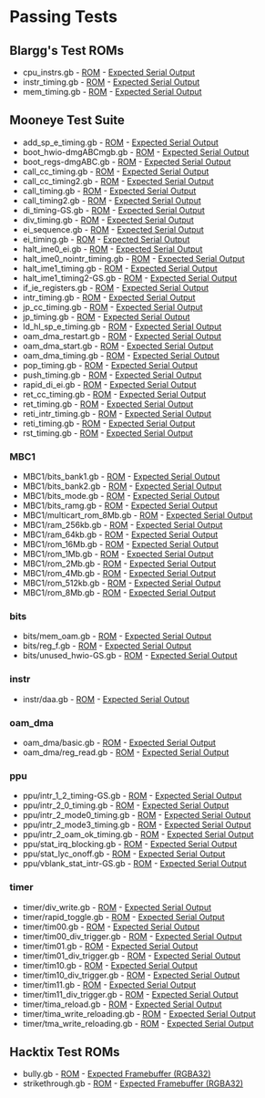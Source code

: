 # Passing Tests

## Blargg's Test ROMs

* cpu_instrs.gb - [ROM](./test-roms/blargg/serial-roms/cpu_instrs.gb) - [Expected Serial Output](./meowgb-tests/expected_output/serial/blargg/cpu_instrs.bin)
* instr_timing.gb - [ROM](./test-roms/blargg/serial-roms/instr_timing.gb) - [Expected Serial Output](./meowgb-tests/expected_output/serial/blargg/instr_timing.bin)
* mem_timing.gb - [ROM](./test-roms/blargg/serial-roms/mem_timing.gb) - [Expected Serial Output](./meowgb-tests/expected_output/serial/blargg/mem_timing.bin)

## Mooneye Test Suite

* add_sp_e_timing.gb - [ROM](./test-roms/mooneye-test-suite/serial-roms/add_sp_e_timing.gb) - [Expected Serial Output](./meowgb-tests/expected_output/serial/mooneye-test-suite/add_sp_e_timing.bin)
* boot_hwio-dmgABCmgb.gb - [ROM](./test-roms/mooneye-test-suite/serial-roms/boot_hwio-dmgABCmgb.gb) - [Expected Serial Output](./meowgb-tests/expected_output/serial/mooneye-test-suite/boot_hwio-dmgABCmgb.bin)
* boot_regs-dmgABC.gb - [ROM](./test-roms/mooneye-test-suite/serial-roms/boot_regs-dmgABC.gb) - [Expected Serial Output](./meowgb-tests/expected_output/serial/mooneye-test-suite/boot_regs-dmgABC.bin)
* call_cc_timing.gb - [ROM](./test-roms/mooneye-test-suite/serial-roms/call_cc_timing.gb) - [Expected Serial Output](./meowgb-tests/expected_output/serial/mooneye-test-suite/call_cc_timing.bin)
* call_cc_timing2.gb - [ROM](./test-roms/mooneye-test-suite/serial-roms/call_cc_timing2.gb) - [Expected Serial Output](./meowgb-tests/expected_output/serial/mooneye-test-suite/call_cc_timing2.bin)
* call_timing.gb - [ROM](./test-roms/mooneye-test-suite/serial-roms/call_timing.gb) - [Expected Serial Output](./meowgb-tests/expected_output/serial/mooneye-test-suite/call_timing.bin)
* call_timing2.gb - [ROM](./test-roms/mooneye-test-suite/serial-roms/call_timing2.gb) - [Expected Serial Output](./meowgb-tests/expected_output/serial/mooneye-test-suite/call_timing2.bin)
* di_timing-GS.gb - [ROM](./test-roms/mooneye-test-suite/serial-roms/di_timing-GS.gb) - [Expected Serial Output](./meowgb-tests/expected_output/serial/mooneye-test-suite/di_timing-GS.bin)
* div_timing.gb - [ROM](./test-roms/mooneye-test-suite/serial-roms/div_timing.gb) - [Expected Serial Output](./meowgb-tests/expected_output/serial/mooneye-test-suite/div_timing.bin)
* ei_sequence.gb - [ROM](./test-roms/mooneye-test-suite/serial-roms/ei_sequence.gb) - [Expected Serial Output](./meowgb-tests/expected_output/serial/mooneye-test-suite/ei_sequence.bin)
* ei_timing.gb - [ROM](./test-roms/mooneye-test-suite/serial-roms/ei_timing.gb) - [Expected Serial Output](./meowgb-tests/expected_output/serial/mooneye-test-suite/ei_timing.bin)
* halt_ime0_ei.gb - [ROM](./test-roms/mooneye-test-suite/serial-roms/halt_ime0_ei.gb) - [Expected Serial Output](./meowgb-tests/expected_output/serial/mooneye-test-suite/halt_ime0_ei.bin)
* halt_ime0_nointr_timing.gb - [ROM](./test-roms/mooneye-test-suite/serial-roms/halt_ime0_nointr_timing.gb) - [Expected Serial Output](./meowgb-tests/expected_output/serial/mooneye-test-suite/halt_ime0_nointr_timing.bin)
* halt_ime1_timing.gb - [ROM](./test-roms/mooneye-test-suite/serial-roms/halt_ime1_timing.gb) - [Expected Serial Output](./meowgb-tests/expected_output/serial/mooneye-test-suite/halt_ime1_timing.bin)
* halt_ime1_timing2-GS.gb - [ROM](./test-roms/mooneye-test-suite/serial-roms/halt_ime1_timing2-GS.gb) - [Expected Serial Output](./meowgb-tests/expected_output/serial/mooneye-test-suite/halt_ime1_timing2-GS.bin)
* if_ie_registers.gb - [ROM](./test-roms/mooneye-test-suite/serial-roms/if_ie_registers.gb) - [Expected Serial Output](./meowgb-tests/expected_output/serial/mooneye-test-suite/if_ie_registers.bin)
* intr_timing.gb - [ROM](./test-roms/mooneye-test-suite/serial-roms/intr_timing.gb) - [Expected Serial Output](./meowgb-tests/expected_output/serial/mooneye-test-suite/intr_timing.bin)
* jp_cc_timing.gb - [ROM](./test-roms/mooneye-test-suite/serial-roms/jp_cc_timing.gb) - [Expected Serial Output](./meowgb-tests/expected_output/serial/mooneye-test-suite/jp_cc_timing.bin)
* jp_timing.gb - [ROM](./test-roms/mooneye-test-suite/serial-roms/jp_timing.gb) - [Expected Serial Output](./meowgb-tests/expected_output/serial/mooneye-test-suite/jp_timing.bin)
* ld_hl_sp_e_timing.gb - [ROM](./test-roms/mooneye-test-suite/serial-roms/ld_hl_sp_e_timing.gb) - [Expected Serial Output](./meowgb-tests/expected_output/serial/mooneye-test-suite/ld_hl_sp_e_timing.bin)
* oam_dma_restart.gb - [ROM](./test-roms/mooneye-test-suite/serial-roms/oam_dma_restart.gb) - [Expected Serial Output](./meowgb-tests/expected_output/serial/mooneye-test-suite/oam_dma_restart.bin)
* oam_dma_start.gb - [ROM](./test-roms/mooneye-test-suite/serial-roms/oam_dma_start.gb) - [Expected Serial Output](./meowgb-tests/expected_output/serial/mooneye-test-suite/oam_dma_start.bin)
* oam_dma_timing.gb - [ROM](./test-roms/mooneye-test-suite/serial-roms/oam_dma_timing.gb) - [Expected Serial Output](./meowgb-tests/expected_output/serial/mooneye-test-suite/oam_dma_timing.bin)
* pop_timing.gb - [ROM](./test-roms/mooneye-test-suite/serial-roms/pop_timing.gb) - [Expected Serial Output](./meowgb-tests/expected_output/serial/mooneye-test-suite/pop_timing.bin)
* push_timing.gb - [ROM](./test-roms/mooneye-test-suite/serial-roms/push_timing.gb) - [Expected Serial Output](./meowgb-tests/expected_output/serial/mooneye-test-suite/push_timing.bin)
* rapid_di_ei.gb - [ROM](./test-roms/mooneye-test-suite/serial-roms/rapid_di_ei.gb) - [Expected Serial Output](./meowgb-tests/expected_output/serial/mooneye-test-suite/rapid_di_ei.bin)
* ret_cc_timing.gb - [ROM](./test-roms/mooneye-test-suite/serial-roms/ret_cc_timing.gb) - [Expected Serial Output](./meowgb-tests/expected_output/serial/mooneye-test-suite/ret_cc_timing.bin)
* ret_timing.gb - [ROM](./test-roms/mooneye-test-suite/serial-roms/ret_timing.gb) - [Expected Serial Output](./meowgb-tests/expected_output/serial/mooneye-test-suite/ret_timing.bin)
* reti_intr_timing.gb - [ROM](./test-roms/mooneye-test-suite/serial-roms/reti_intr_timing.gb) - [Expected Serial Output](./meowgb-tests/expected_output/serial/mooneye-test-suite/reti_intr_timing.bin)
* reti_timing.gb - [ROM](./test-roms/mooneye-test-suite/serial-roms/reti_timing.gb) - [Expected Serial Output](./meowgb-tests/expected_output/serial/mooneye-test-suite/reti_timing.bin)
* rst_timing.gb - [ROM](./test-roms/mooneye-test-suite/serial-roms/rst_timing.gb) - [Expected Serial Output](./meowgb-tests/expected_output/serial/mooneye-test-suite/rst_timing.bin)

### MBC1

* MBC1/bits_bank1.gb - [ROM](./test-roms/mooneye-test-suite/serial-roms/MBC1/bits_bank1.gb) - [Expected Serial Output](./meowgb-tests/expected_output/serial/mooneye-test-suite/MBC1/bits_bank1.bin)
* MBC1/bits_bank2.gb - [ROM](./test-roms/mooneye-test-suite/serial-roms/MBC1/bits_bank2.gb) - [Expected Serial Output](./meowgb-tests/expected_output/serial/mooneye-test-suite/MBC1/bits_bank2.bin)
* MBC1/bits_mode.gb - [ROM](./test-roms/mooneye-test-suite/serial-roms/MBC1/bits_mode.gb) - [Expected Serial Output](./meowgb-tests/expected_output/serial/mooneye-test-suite/MBC1/bits_mode.bin)
* MBC1/bits_ramg.gb - [ROM](./test-roms/mooneye-test-suite/serial-roms/MBC1/bits_ramg.gb) - [Expected Serial Output](./meowgb-tests/expected_output/serial/mooneye-test-suite/MBC1/bits_ramg.bin)
* MBC1/multicart_rom_8Mb.gb - [ROM](./test-roms/mooneye-test-suite/serial-roms/MBC1/multicart_rom_8Mb.gb) - [Expected Serial Output](./meowgb-tests/expected_output/serial/mooneye-test-suite/MBC1/multicart_rom_8Mb.bin)
* MBC1/ram_256kb.gb - [ROM](./test-roms/mooneye-test-suite/serial-roms/MBC1/ram_256kb.gb) - [Expected Serial Output](./meowgb-tests/expected_output/serial/mooneye-test-suite/MBC1/ram_256kb.bin)
* MBC1/ram_64kb.gb - [ROM](./test-roms/mooneye-test-suite/serial-roms/MBC1/ram_64kb.gb) - [Expected Serial Output](./meowgb-tests/expected_output/serial/mooneye-test-suite/MBC1/ram_64kb.bin)
* MBC1/rom_16Mb.gb - [ROM](./test-roms/mooneye-test-suite/serial-roms/MBC1/rom_16Mb.gb) - [Expected Serial Output](./meowgb-tests/expected_output/serial/mooneye-test-suite/MBC1/rom_16Mb.bin)
* MBC1/rom_1Mb.gb - [ROM](./test-roms/mooneye-test-suite/serial-roms/MBC1/rom_1Mb.gb) - [Expected Serial Output](./meowgb-tests/expected_output/serial/mooneye-test-suite/MBC1/rom_1Mb.bin)
* MBC1/rom_2Mb.gb - [ROM](./test-roms/mooneye-test-suite/serial-roms/MBC1/rom_2Mb.gb) - [Expected Serial Output](./meowgb-tests/expected_output/serial/mooneye-test-suite/MBC1/rom_2Mb.bin)
* MBC1/rom_4Mb.gb - [ROM](./test-roms/mooneye-test-suite/serial-roms/MBC1/rom_4Mb.gb) - [Expected Serial Output](./meowgb-tests/expected_output/serial/mooneye-test-suite/MBC1/rom_4Mb.bin)
* MBC1/rom_512kb.gb - [ROM](./test-roms/mooneye-test-suite/serial-roms/MBC1/rom_512kb.gb) - [Expected Serial Output](./meowgb-tests/expected_output/serial/mooneye-test-suite/MBC1/rom_512kb.bin)
* MBC1/rom_8Mb.gb - [ROM](./test-roms/mooneye-test-suite/serial-roms/MBC1/rom_8Mb.gb) - [Expected Serial Output](./meowgb-tests/expected_output/serial/mooneye-test-suite/MBC1/rom_8Mb.bin)

### bits

* bits/mem_oam.gb - [ROM](./test-roms/mooneye-test-suite/serial-roms/bits/mem_oam.gb) - [Expected Serial Output](./meowgb-tests/expected_output/serial/mooneye-test-suite/bits/mem_oam.bin)
* bits/reg_f.gb - [ROM](./test-roms/mooneye-test-suite/serial-roms/bits/reg_f.gb) - [Expected Serial Output](./meowgb-tests/expected_output/serial/mooneye-test-suite/bits/reg_f.bin)
* bits/unused_hwio-GS.gb - [ROM](./test-roms/mooneye-test-suite/serial-roms/bits/unused_hwio-GS.gb) - [Expected Serial Output](./meowgb-tests/expected_output/serial/mooneye-test-suite/bits/unused_hwio-GS.bin)

### instr

* instr/daa.gb - [ROM](./test-roms/mooneye-test-suite/serial-roms/instr/daa.gb) - [Expected Serial Output](./meowgb-tests/expected_output/serial/mooneye-test-suite/instr/daa.bin)

### oam_dma

* oam_dma/basic.gb - [ROM](./test-roms/mooneye-test-suite/serial-roms/oam_dma/basic.gb) - [Expected Serial Output](./meowgb-tests/expected_output/serial/mooneye-test-suite/oam_dma/basic.bin)
* oam_dma/reg_read.gb - [ROM](./test-roms/mooneye-test-suite/serial-roms/oam_dma/reg_read.gb) - [Expected Serial Output](./meowgb-tests/expected_output/serial/mooneye-test-suite/oam_dma/reg_read.bin)

### ppu

* ppu/intr_1_2_timing-GS.gb - [ROM](./test-roms/mooneye-test-suite/serial-roms/ppu/intr_1_2_timing-GS.gb) - [Expected Serial Output](./meowgb-tests/expected_output/serial/mooneye-test-suite/ppu/intr_1_2_timing-GS.bin)
* ppu/intr_2_0_timing.gb - [ROM](./test-roms/mooneye-test-suite/serial-roms/ppu/intr_2_0_timing.gb) - [Expected Serial Output](./meowgb-tests/expected_output/serial/mooneye-test-suite/ppu/intr_2_0_timing.bin)
* ppu/intr_2_mode0_timing.gb - [ROM](./test-roms/mooneye-test-suite/serial-roms/ppu/intr_2_mode0_timing.gb) - [Expected Serial Output](./meowgb-tests/expected_output/serial/mooneye-test-suite/ppu/intr_2_mode0_timing.bin)
* ppu/intr_2_mode3_timing.gb - [ROM](./test-roms/mooneye-test-suite/serial-roms/ppu/intr_2_mode3_timing.gb) - [Expected Serial Output](./meowgb-tests/expected_output/serial/mooneye-test-suite/ppu/intr_2_mode3_timing.bin)
* ppu/intr_2_oam_ok_timing.gb - [ROM](./test-roms/mooneye-test-suite/serial-roms/ppu/intr_2_oam_ok_timing.gb) - [Expected Serial Output](./meowgb-tests/expected_output/serial/mooneye-test-suite/ppu/intr_2_oam_ok_timing.bin)
* ppu/stat_irq_blocking.gb - [ROM](./test-roms/mooneye-test-suite/serial-roms/ppu/stat_irq_blocking.gb) - [Expected Serial Output](./meowgb-tests/expected_output/serial/mooneye-test-suite/ppu/stat_irq_blocking.bin)
* ppu/stat_lyc_onoff.gb - [ROM](./test-roms/mooneye-test-suite/serial-roms/ppu/stat_lyc_onoff.gb) - [Expected Serial Output](./meowgb-tests/expected_output/serial/mooneye-test-suite/ppu/stat_lyc_onoff.bin)
* ppu/vblank_stat_intr-GS.gb - [ROM](./test-roms/mooneye-test-suite/serial-roms/ppu/vblank_stat_intr-GS.gb) - [Expected Serial Output](./meowgb-tests/expected_output/serial/mooneye-test-suite/ppu/vblank_stat_intr-GS.bin)

### timer

* timer/div_write.gb - [ROM](./test-roms/mooneye-test-suite/serial-roms/timer/div_write.gb) - [Expected Serial Output](./meowgb-tests/expected_output/serial/mooneye-test-suite/timer/div_write.bin)
* timer/rapid_toggle.gb - [ROM](./test-roms/mooneye-test-suite/serial-roms/timer/rapid_toggle.gb) - [Expected Serial Output](./meowgb-tests/expected_output/serial/mooneye-test-suite/timer/rapid_toggle.bin)
* timer/tim00.gb - [ROM](./test-roms/mooneye-test-suite/serial-roms/timer/tim00.gb) - [Expected Serial Output](./meowgb-tests/expected_output/serial/mooneye-test-suite/timer/tim00.bin)
* timer/tim00_div_trigger.gb - [ROM](./test-roms/mooneye-test-suite/serial-roms/timer/tim00_div_trigger.gb) - [Expected Serial Output](./meowgb-tests/expected_output/serial/mooneye-test-suite/timer/tim00_div_trigger.bin)
* timer/tim01.gb - [ROM](./test-roms/mooneye-test-suite/serial-roms/timer/tim01.gb) - [Expected Serial Output](./meowgb-tests/expected_output/serial/mooneye-test-suite/timer/tim01.bin)
* timer/tim01_div_trigger.gb - [ROM](./test-roms/mooneye-test-suite/serial-roms/timer/tim01_div_trigger.gb) - [Expected Serial Output](./meowgb-tests/expected_output/serial/mooneye-test-suite/timer/tim01_div_trigger.bin)
* timer/tim10.gb - [ROM](./test-roms/mooneye-test-suite/serial-roms/timer/tim10.gb) - [Expected Serial Output](./meowgb-tests/expected_output/serial/mooneye-test-suite/timer/tim10.bin)
* timer/tim10_div_trigger.gb - [ROM](./test-roms/mooneye-test-suite/serial-roms/timer/tim10_div_trigger.gb) - [Expected Serial Output](./meowgb-tests/expected_output/serial/mooneye-test-suite/timer/tim10_div_trigger.bin)
* timer/tim11.gb - [ROM](./test-roms/mooneye-test-suite/serial-roms/timer/tim11.gb) - [Expected Serial Output](./meowgb-tests/expected_output/serial/mooneye-test-suite/timer/tim11.bin)
* timer/tim11_div_trigger.gb - [ROM](./test-roms/mooneye-test-suite/serial-roms/timer/tim11_div_trigger.gb) - [Expected Serial Output](./meowgb-tests/expected_output/serial/mooneye-test-suite/timer/tim11_div_trigger.bin)
* timer/tima_reload.gb - [ROM](./test-roms/mooneye-test-suite/serial-roms/timer/tima_reload.gb) - [Expected Serial Output](./meowgb-tests/expected_output/serial/mooneye-test-suite/timer/tima_reload.bin)
* timer/tima_write_reloading.gb - [ROM](./test-roms/mooneye-test-suite/serial-roms/timer/tima_write_reloading.gb) - [Expected Serial Output](./meowgb-tests/expected_output/serial/mooneye-test-suite/timer/tima_write_reloading.bin)
* timer/tma_write_reloading.gb - [ROM](./test-roms/mooneye-test-suite/serial-roms/timer/tma_write_reloading.gb) - [Expected Serial Output](./meowgb-tests/expected_output/serial/mooneye-test-suite/timer/tma_write_reloading.bin)

## Hacktix Test ROMs

* bully.gb - [ROM](./test-roms/hacktix/framebuffer-roms/bully.gb) - [Expected Framebuffer (RGBA32)](./meowgb-tests/expected_output/framebuffer/hacktix/bully.bin)
* strikethrough.gb - [ROM](./test-roms/hacktix/framebuffer-roms/strikethrough.gb) - [Expected Framebuffer (RGBA32)](./meowgb-tests/expected_output/framebuffer/hacktix/strikethrough.bin)
